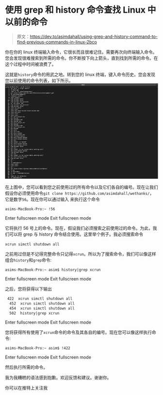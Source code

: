 # 使用 grep 和 history 命令查找 Linux 中以前的命令

> 原文：<https://dev.to/asimdahall/using-grep-and-history-command-to-find-previous-commands-in-linux-2bco>

你在你的 linux 终端输入命令，它很长而且很难记住。需要再次向终端输入命令。您会发现很难搜索到所需的命令。你不断按下向上箭头，直到找到所需的命令。在这个过程中时间被浪费了。

这就是`history`命令的用武之地。转到您的 linux 终端，键入命令历史。您会发现您以前使用的命令列表，如下所示。
[![Use of history command](img/331b7fb19fbdabb0aec5748bb815ba84.png)](https://res.cloudinary.com/practicaldev/image/fetch/s--vC18iX67--/c_limit%2Cf_auto%2Cfl_progressive%2Cq_auto%2Cw_880/https://i.imgur.com/NTRz40S.png)

在上图中，您可以看到您之前使用过的所有命令以及它们各自的编号。现在让我们假设你必须使用命令`git clone https://github.com/asimdahall/wethanks/`，它是数字`56`。现在你可以通过输入
来执行这个命令

```
asims-MacBook-Pro:~ !56 
```

Enter fullscreen mode Exit fullscreen mode

它将执行 56 号上的命令。现在，假设我们必须搜索之前使用过的命令。为此，我们可以将 grep 与 history 命令结合使用。这里举个例子。我必须搜索命令

`xcrun simctl shutdown all`

之前用过但是不记得完整命令只记得`xcrun`。所以为了搜索命令，我们可以像这样组合`history`和`grep`命令:

```
asims-MacBook-Pro:~ asim$ history|grep xcrun 
```

Enter fullscreen mode Exit fullscreen mode

之后，您将获得以下输出

```
 422  xcrun simctl shutdown all 
  452  xcrun simctl shutdown all 
  454  xcrun simctl shutdown all 
  502  history|grep xcrun 
```

Enter fullscreen mode Exit fullscreen mode

您将获得所有使用了`xcrun`命令的命令及其各自的编号。现在您可以像这样执行命令:

```
asims-MacBook-Pro:~ asim$ !422 
```

Enter fullscreen mode Exit fullscreen mode

然后执行所需的命令。

我为我糟糕的语法感到抱歉。欢迎反馈和建议。谢谢你。

你可以在推特上关注我